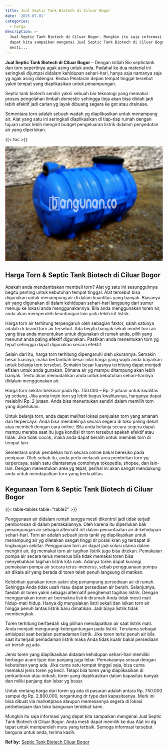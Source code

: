 ```yaml
---
title: Jual Septic Tank Biotech di Ciluar Bogor
date: '2025-07-01'
categories:
  - harga
description: >-
  Jual Septic Tank Biotech di Ciluar Bogor. Mungkin itu saja informasi yang
  dapat kita sampaikan mengenai Jual Septic Tank Biotech di Ciluar Bogor. Anda
  mesti...
---
```


**Jual Septic Tank Biotech di Ciluar Bogor** – Dengan istilah Bio septictank dan torn sepertinya agak asing untuk anda. Padahal ke dua material ini seringkali dijumpai didalam kehidupan sehari-hari, hanya saja namanya saja yg agak asing didengar. Kedua Pelataran depan tempat tinggal tersebut yakni tempat yang diaplikasikan untuk penampungan.

Septic tank biotech sendiri yakni sebuah bio teknologi yang memakai proses pengolahan limbah domestic sehingga tinja akan bisa diolah jadi lebih efektif jadi carian yg layak dibuang segera ke got atau drainase.

Sementara torn adalah sebuah wadah yg diaplikasikan untuk menampung air. Alat yang satu ini seringkali diaplikasikan di tiap-tiap rumah dengan tujuan untuk lebih mengirit budget pengeluaran listrik didalam penyedotan air yang diperlukan.

{{< toc >}}

![Jual Septic Tank Biotech di Ciluar Bogor](/images/jual-bio-septictank-08.png)

## Harga Torn & Septic Tank Biotech di Ciluar Bogor

Apakah anda mendambakan membeli torn? Alat yg satu ini sesungguhnya begitu penting untuk kebutuhan tempat tinggal. Alat tersebut bisa digunakan untuk menampung air di dalam kuantitas yang banyak. Biasanya air yang digunakan di dalam kehidupan sehari-hari langsung dari sumur menuju ke lokasi anda menggunakannya. Bila anda menggunakan toren air, anda akan memperoleh keuntungan lain yaitu lebih irit listrik.

Harga torn air terhitung terpengaruh oleh sebagian faktor, salah satunya adalah dr brand torn air tersebut. Ada begitu banyak sekali model torn air yang bisa anda menentukan untuk digunakan di rumah anda, pilih yang menurut anda paling efektif digunakan. Pastikan anda menentukan torn yg tepat sehingga dapat digunakan secara efektif.

Selain dari itu, harga torn terhitung dipengaruhi oleh ukurannya. Semakin besar luasnya, maka bertambah besar nilai harga yang wajib anda bayarkan untuk belanja torn tersebut. Semakin besar luasnya terhitung dapat menjadi efisien untuk anda gunakan. Dimana air yg mampu ditampung akan lebih banyak. Tentu akan memudahkan anda untuk kebutuhan sehari-harinya didalam menggunakan air.

Harga torn sekitar berkisar pada Rp. 750.000 – Rp. 2 jutaan untuk kwalitas yg sedang. Jika anda ingin torn yg lebih bagus kwalitasnya, harganya dapat melebihi Rp. 2 jutaan. Anda bisa menentukan sendiri dalam memilih torn yang diperlukan.

Untuk belanja torn, anda dapat melihat lokasi penjualan torn yang amanah dan terpercaya. Anda bisa membelinya secara segera di toko paling dekat atau membeli dengan cara online. Bila anda belanja secara segera dapat mampu meraba saat itu juga kondisi dr torn tersebut apakah efektif atau tidak. Jika tidak cocok, maka anda dapat beralih untuk membeli torn di tempat lain.

Sementara untuk pembelian torn secara online bakal beresiko pada penipuan. Oleh sebab itu, anda perlu melacak area pembelian torn yg terpercaya, salah satu diantaranya contohnya tokopedia, shopee, dan lain-lain. Dengan menentukan area yg tepat, perihal ini akan sangat mendukung anda untuk mendapatkan torn yang berkualitas.

## Kegunaan Torn & Septic Tank Biotech di Ciluar Bogor

{{< table-tables table="table2" >}}

Penggunaan air didalam rumah tangga mesti dikontrol jadi tidak terjadi pemborosan di dalam pemakaiannya. Oleh karena itu diperlukan bak penampungan air sebagai alternatif irit dalam pemanfaatan air di kehidupan sehari-hari. Torn air adalah sebuah jenis tanki yg diaplikasikan untuk menampung air yg diletakan sangat tinggi dr posisi kran yg terdapat di lingkungan sekitar. Penggunaan torn air dapat jadi solusi utama dalam mengirit air, dg memakai torn air tagihan listrik juga bisa ditekan. Pemakaian pompa air secara terus menerus bila tidak memakai toren bisa menyebabkan tagihan listrik kita naik. Adanya toren dapat kurangi pemakaian pompa air secara terus-menerus, sebab pengguanaan pompa air dikala air yang berada di toren telah penuh langsung di matikan.

Kelebihan gunakan toren yakni sbg penampung persediaan air di rumah. Sehingga Anda tidak usah risau dapat persediaan air bersih. Selanjutnya, faedah dr toren yakni sebagai alternatif penghemat tagihan listrik. Dengan menggunakan toren air bermakna listrik dirumah Anda tidak mesti mati hidup-mati hidup. Hanya dg menyalakan listri sekali dan isikan torn air hingga penuh lantas listrik baru dimatikan. Jadi biaya listrik tidak membengkak.

Toren terhitung berfaedah sbg pilihan mendapatkan air saat listrik mati. Anda menjadi mengurangi ketergantungan pada listrik. Terutama sebagai antisipasi saat berjalan pemadaman listrik. Jika toren terisi penuh air bila saat itu terjadi pemadaman listrik maka Anda tidak kuatir bakal persediaan air bersih yg ada.

Jenis toren yang diaplikasikan didalam kehidupan sehari-hari memiliki berbagai acam type dan panjang juga lebar. Pemakaianya sesuai dengan kebutuhan yang ada. Jika cuma satu tempat tinggal saja, bisa cuma memakai jenis toren yg kecil. Tetapi bila toren yang diaplikasikan di perkantoran atau industi, toren yang diaplikasikan dalam kapasitas banyak dan miliki panjang dan lebar yg besar.

Untuk rentang harga dari toren yg ada di pasaran adalah antara Rp. 750.000 sampai dg Rp. 2.800.000, tergantung dr type dan kapasitasnya. Merk ini bisa dibuat via marketplace ataupun memesannya segera di lokasi perbelanjaan dan toko bangunan terdekat kami.

Mungkin itu saja informasi yang dapat kita sampaikan mengenai Jual Septic Tank Biotech di Ciluar Bogor. Anda mesti dapat memilih ke dua Alat ini dg tepat untuk memperoleh mutu yang terbaik. Semoga informasi tersebut berguna untuk anda, terima kasih.

**Ref by:** [Septic Tank Biotech Ciluar Bogor](https://id.wikipedia.org/wiki/Septic)
